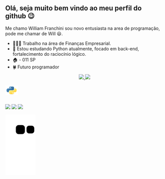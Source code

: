 ## Olá, seja muito bem vindo ao meu perfil do github 😉

Me chamo William Franchini sou novo entusiasta na area de programação, pode me chamar de Will 😃.

- 👨🏻‍💻 Trabalho na área de Finanças Empresarial.
- 🐍 Estou estudando Python atualmente, focado em back-end, fortalecimento do raciocínio lógico.
- 🏠 - 011 SP
- 🍀 Futuro programador


<div align="center">
  <a href="https://github.com/fran-chini">
  <img height="180em" src="https://github-readme-stats.vercel.app/api?username=fran-chini&show_icons=true&theme=dracula&include_all_commits=true&count_private=true"/>
  <img height="180em" src="https://github-readme-stats.vercel.app/api/top-langs/?username=fran-chini&layout=compact&langs_count=7&theme=dracula"/>
</div>
<div style="display: inline_block"><br>        
<img align="center" alt="Rafa-Python" height="30" width="40" src="https://raw.githubusercontent.com/devicons/devicon/master/icons/python/python-original.svg">
</div>
  
##
  
<div> 
  <a href="https://instagram.com/rafaballerini" target="_blank"><img src="https://img.shields.io/badge/-Instagram-%23E4405F?style=for-the-badge&logo=instagram&logoColor=white" target="_blank"></a>
  <a href = "mailto:williamfranchini@icloud.com"><img src="https://img.shields.io/badge/-Gmail-%23333?style=for-the-badge&logo=gmail&logoColor=white" target="_blank"></a>
  <a href="https://www.linkedin.com/in/william-franchini-a07683ba/" target="_blank"><img src="https://img.shields.io/badge/-LinkedIn-%230077B5?style=for-the-badge&logo=linkedin&logoColor=white" target="_blank"></a>
  
  
![Snake animation](https://github.com/fran-chini/fran-chini/blob/output/github-contribution-grid-snake.svg)
</div>
